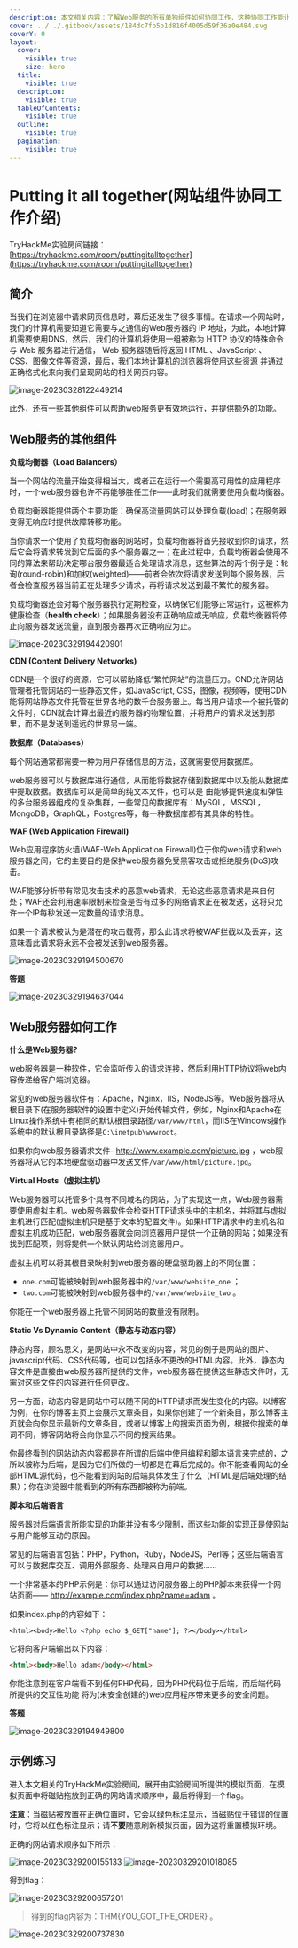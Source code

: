 ```yaml
---
description: 本文相关内容：了解Web服务的所有单独组件如何协同工作，这种协同工作能让我们可以访问自己喜欢的网站。
cover: ../../.gitbook/assets/184dc7fb5b1d816f4005d59f36a0e484.svg
coverY: 0
layout:
  cover:
    visible: true
    size: hero
  title:
    visible: true
  description:
    visible: true
  tableOfContents:
    visible: true
  outline:
    visible: true
  pagination:
    visible: true
---
```


# Putting it all together(网站组件协同工作介绍)

TryHackMe实验房间链接：[https://tryhackme.com/room/puttingitalltogether](https://tryhackme.com/room/puttingitalltogether)



## 简介

当我们在浏览器中请求网页信息时，幕后还发生了很多事情。在请求一个网站时，我们的计算机需要知道它需要与之通信的Web服务器的 IP 地址，为此，本地计算机需要使用DNS，然后，我们的计算机将使用一组被称为 HTTP 协议的特殊命令与 Web 服务器进行通信， Web 服务器随后将返回 HTML 、JavaScript 、CSS、图像文件等资源，最后，我们本地计算机的浏览器将使用这些资源 并通过正确格式化来向我们呈现网站的相关网页内容。

![image-20230328122449214](C:%5CUsers%5CVimalano2ise%5CAppData%5CRoaming%5CTypora%5Ctypora-user-images%5Cimage-20230328122449214.png)

此外，还有一些其他组件可以帮助web服务更有效地运行，并提供额外的功能。

## Web服务的其他组件

**负载均衡器（Load Balancers）**

当一个网站的流量开始变得相当大，或者正在运行一个需要高可用性的应用程序时，一个web服务器也许不再能够胜任工作——此时我们就需要使用负载均衡器。

负载均衡器能提供两个主要功能：确保高流量网站可以处理负载(load)；在服务器变得无响应时提供故障转移功能。

当你请求一个使用了负载均衡器的网站时，负载均衡器将首先接收到你的请求，然后它会将请求转发到它后面的多个服务器之一；在此过程中，负载均衡器会使用不同的算法来帮助决定哪台服务器最适合处理请求消息，这些算法的两个例子是：轮询(round-robin)和加权(weighted)——前者会依次将请求发送到每个服务器，后者会检查服务器当前正在处理多少请求，再将请求发送到最不繁忙的服务器。

负载均衡器还会对每个服务器执行定期检查，以确保它们能够正常运行，这被称为健康检查（**health check**）；如果服务器没有正确响应或无响应，负载均衡器将停止向服务器发送流量，直到服务器再次正确响应为止。

![image-20230329194420901](C:%5CUsers%5CVimalano2ise%5CAppData%5CRoaming%5CTypora%5Ctypora-user-images%5Cimage-20230329194420901.png)

**CDN (Content Delivery Networks)**

CDN是一个很好的资源，它可以帮助降低“繁忙网站”的流量压力。CND允许网站管理者托管网站的一些静态文件，如JavaScript, CSS，图像，视频等，使用CDN能将网站静态文件托管在世界各地的数千台服务器上。每当用户请求一个被托管的文件时，CDN就会计算出最近的服务器的物理位置，并将用户的请求发送到那里，而不是发送到遥远的世界另一端。

**数据库（Databases）**

每个网站通常都需要一种为用户存储信息的方法，这就需要使用数据库。

web服务器可以与数据库进行通信，从而能将数据存储到数据库中以及能从数据库中提取数据。数据库可以是简单的纯文本文件，也可以是 由能够提供速度和弹性的多台服务器组成的复杂集群，一些常见的数据库有：MySQL，MSSQL，MongoDB，GraphQL，Postgres等，每一种数据库都有其具体的特性。

**WAF (Web Application Firewall)**

Web应用程序防火墙(WAF-Web Application Firewall)位于你的web请求和web服务器之间，它的主要目的是保护web服务器免受黑客攻击或拒绝服务(DoS)攻击。

WAF能够分析带有常见攻击技术的恶意web请求，无论这些恶意请求是来自何处；WAF还会利用速率限制来检查是否有过多的网络请求正在被发送，这将只允许一个IP每秒发送一定数量的请求消息。

如果一个请求被认为是潜在的攻击载荷，那么此请求将被WAF拦截以及丢弃，这意味着此请求将永远不会被发送到web服务器。

![image-20230329194500670](C:%5CUsers%5CVimalano2ise%5CAppData%5CRoaming%5CTypora%5Ctypora-user-images%5Cimage-20230329194500670.png)

**答题**

![image-20230329194637044](C:%5CUsers%5CVimalano2ise%5CAppData%5CRoaming%5CTypora%5Ctypora-user-images%5Cimage-20230329194637044.png)

## Web服务器如何工作

**什么是Web服务器?**

web服务器是一种软件，它会监听传入的请求连接，然后利用HTTP协议将web内容传递给客户端浏览器。

常见的web服务器软件有：Apache，Nginx，IIS，NodeJS等。Web服务器将从根目录下(在服务器软件的设置中定义)开始传输文件，例如，Nginx和Apache在Linux操作系统中有相同的默认根目录路径`/var/www/html`，而IIS在Windows操作系统中的默认根目录路径是`C:\inetpub\wwwroot`。

如果你向web服务器请求文件- http://www.example.com/picture.jpg ，web服务器将从它的本地硬盘驱动器中发送文件`/var/www/html/picture.jpg`。

**Virtual Hosts（虚拟主机）**

Web服务器可以托管多个具有不同域名的网站，为了实现这一点，Web服务器需要使用虚拟主机。web服务器软件会检查HTTP请求头中的主机名，并将其与虚拟主机进行匹配(虚拟主机只是基于文本的配置文件)。如果HTTP请求中的主机名和虚拟主机成功匹配，web服务器就会向浏览器用户提供一个正确的网站；如果没有找到匹配项，则将提供一个默认网站给浏览器用户。

虚拟主机可以将其根目录映射到web服务器的硬盘驱动器上的不同位置：

* `one.com`可能被映射到web服务器中的`/var/www/website_one` ；
* `two.com`可能被映射到web服务器中的`/var/www/website_two` 。

你能在一个web服务器上托管不同网站的数量没有限制。

**Static Vs Dynamic Content（静态与动态内容）**

静态内容，顾名思义，是网站中永不改变的内容，常见的例子是网站的图片、javascript代码、CSS代码等，也可以包括永不更改的HTML内容。此外，静态内容文件是直接由web服务器所提供的文件，web服务器在提供这些静态文件时，无需对这些文件的内容进行任何更改。

另一方面，动态内容是网站中可以随不同的HTTP请求而发生变化的内容。以博客为例，在你的博客主页上会展示文章条目，如果你创建了一个新条目，那么博客主页就会向你显示最新的文章条目，或者以博客上的搜索页面为例，根据你搜索的单词不同，博客网站将会向你显示不同的搜索结果。

你最终看到的网站动态内容都是在所谓的后端中使用编程和脚本语言来完成的，之所以被称为后端，是因为它们所做的一切都是在幕后完成的。你不能查看网站的全部HTML源代码，也不能看到网站的后端具体发生了什么（HTML是后端处理的结果）；你在浏览器中能看到的所有东西都被称为前端。

**脚本和后端语言**

服务器对后端语言所能实现的功能并没有多少限制，而这些功能的实现正是使网站与用户能够互动的原因。

常见的后端语言包括：PHP，Python，Ruby，NodeJS，Perl等；这些后端语言可以与数据库交互、调用外部服务、处理来自用户的数据......

一个非常基本的PHP示例是：你可以通过访问服务器上的PHP脚本来获得一个网站页面—— http://example.com/index.php?name=adam 。

如果index.php的内容如下：

```php+HTML
<html><body>Hello <?php echo $_GET["name"]; ?></body></html>
```

它将向客户端输出以下内容：

```html
<html><body>Hello adam</body></html>
```

你能注意到在客户端看不到任何PHP代码，因为PHP代码位于后端，而后端代码所提供的交互性功能 将为(未安全创建的)web应用程序带来更多的安全问题。

**答题**

![image-20230329194949800](C:%5CUsers%5CVimalano2ise%5CAppData%5CRoaming%5CTypora%5Ctypora-user-images%5Cimage-20230329194949800.png)

## 示例练习

进入本文相关的TryHackMe实验房间，展开由实验房间所提供的模拟页面，在模拟页面中将磁贴拖放到正确的网站请求顺序中，最后将得到一个flag。

**注意**：当磁贴被放置在正确位置时，它会以绿色标注显示，当磁贴位于错误的位置时，它将以红色标注显示；请**不要**随意刷新模拟页面，因为这将重置模拟环境。

正确的网站请求顺序如下所示：

![image-20230329200155133](https://c/Users/Vimalano2ise/AppData/Roaming/Typora/typora-user-images/image-20230329200155133.png) ![image-20230329201018085](https://c/Users/Vimalano2ise/AppData/Roaming/Typora/typora-user-images/image-20230329201018085.png)

得到flag：

![image-20230329200657201](C:%5CUsers%5CVimalano2ise%5CAppData%5CRoaming%5CTypora%5Ctypora-user-images%5Cimage-20230329200657201.png)

> 得到的flag内容为：THM{YOU\_GOT\_THE\_ORDER} 。

![image-20230329200737830](C:%5CUsers%5CVimalano2ise%5CAppData%5CRoaming%5CTypora%5Ctypora-user-images%5Cimage-20230329200737830.png)

